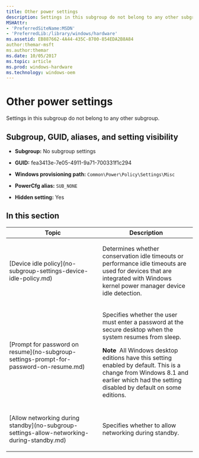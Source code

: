 ```yaml
---
title: Other power settings
description: Settings in this subgroup do not belong to any other subgroup.
MSHAttr:
- 'PreferredSiteName:MSDN'
- 'PreferredLib:/library/windows/hardware'
ms.assetid: EB887662-4A44-435C-8700-854EDA2B8A84
author:themar-msft
ms.author:themar
ms.date: 10/05/2017
ms.topic: article
ms.prod: windows-hardware
ms.technology: windows-oem
---
```


# Other power settings


Settings in this subgroup do not belong to any other subgroup.

## <span id="Subgroup__GUID__aliases__and_setting_visibility"></span><span id="subgroup__guid__aliases__and_setting_visibility"></span><span id="SUBGROUP__GUID__ALIASES__AND_SETTING_VISIBILITY"></span>Subgroup, GUID, aliases, and setting visibility


-   **Subgroup:** No subgroup settings

-   **GUID:** fea3413e-7e05-4911-9a71-700331f1c294

-   **Windows provisioning path:** `Common\Power\Policy\Settings\Misc`

-   **PowerCfg alias:** `SUB_NONE`

-   **Hidden setting:** Yes

## <span id="in_this_section"></span>In this section


<table>
<colgroup>
<col width="50%" />
<col width="50%" />
</colgroup>
<thead>
<tr class="header">
<th>Topic</th>
<th>Description</th>
</tr>
</thead>
<tbody>
<tr class="odd">
<td><p>[Device idle policy](no-subgroup-settings-device-idle-policy.md)</p></td>
<td><p>Determines whether conservation idle timeouts or performance idle timeouts are used for devices that are integrated with Windows kernel power manager device idle detection.</p></td>
</tr>
<tr class="even">
<td><p>[Prompt for password on resume](no-subgroup-settings-prompt-for-password-on-resume.md)</p></td>
<td><p>Specifies whether the user must enter a password at the secure desktop when the system resumes from sleep.</p>
<div class="alert">
<strong>Note</strong>  All Windows desktop editions have this setting enabled by default. This is a change from Windows 8.1 and earlier which had the setting disabled by default on some editions.
</div>
<div>
 
</div></td>
</tr>
<tr class="odd">
<td><p>[Allow networking during standby](no-subgroup-settings-allow-networking-during-standby.md)</p></td>
<td><p>Specifies whether to allow networking during standby.</p></td>
</tr>
</tbody>
</table>
